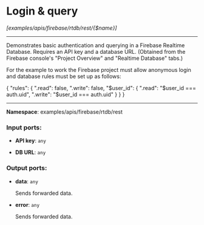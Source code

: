 # Login & query

_[examples/apis/firebase/rtdb/rest/{$name}]_

---

Demonstrates basic authentication and querying in a Firebase Realtime Database. Requires an API key and a database URL. (Obtained from the Firebase console's "Project Overview" and "Realtime Database" tabs.)

For the example to work the Firebase project must allow anonymous login and database rules must be set up as follows:

{
  "rules": {
    ".read": false,
    ".write": false,
    "$user_id": {
      ".read": "$user_id === auth.uid",
      ".write": "$user_id === auth.uid"
    }
  }
}

---

__Namespace__: examples/apis/firebase/rtdb/rest

### Input ports:

* __API key__: ` any `


* __DB URL__: ` any `

### Output ports:

* __data__: ` any `

    Sends forwarded data.


* __error__: ` any `

    Sends forwarded data.

